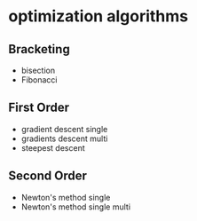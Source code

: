 # optimization algorithms

## Bracketing
- bisection
- Fibonacci

## First Order
- gradient descent single
- gradients descent multi
- steepest descent
 
## Second Order
- Newton's method single
- Newton's method single multi
